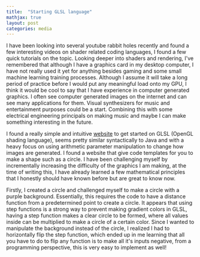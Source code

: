 ```yaml
---
title:  "Starting GLSL language"
mathjax: true
layout: post
categories: media
---
```

I have been looking into several youtube rabbit holes recently and found a few interesting videos on shader related coding languages, I found a few quick tutorials
on the topic. Looking deeper into shaders and rendering, I've remembered that although I have a graphics card in my desktop computer, I have not really used it yet
for anything besides gaming and some small machine learning training processes. Although I assume it will take a long period of practice before I would put any meaningful load 
onto my GPU, I think it would be cool to say that I have experience in computer generated graphics. I often see computer generated images on the internet and can see many applications for them. Visual synthesizers 
for music and entertainment purposes could be a start. Combining this with some electrical engineering principals on making music and maybe I can make something interesting in the future.



I found a really simple and intuitive [website](https://www.shadertoy.com/) to get started on GLSL (OpenGL shading language), seems pretty similar syntactically to Java and with a heavy focus on using arithmetic parameter manipulation
to change how images are generated. I found a website that give code templates for you to make a shape such as a circle. I have been challenging myself by incrementally increasing the difficulty
of the graphics I am making, at the time of writing this, I have already learned a few mathematical principles that I honestly should have known before but are great to know now.

Firstly, I created a circle and challenged myself to make a circle with a purple background. Essentially, this requires the code to have a distance function from
a predetermined point to create a circle. It appears that using step functions is a strong way to prevent making gradient colors in GLSL, having a step function makes a clear circle to be formed, where all
values inside can be multiplied to make a circle of a certain color. Since I wanted to manipulate the background instead of the circle, I realized I had to horizontally flip the step function, which ended up in me
learning that all you have to do to flip any function is to make all it's inputs negative, from a programming perspective, this is very easy to implement as well!
